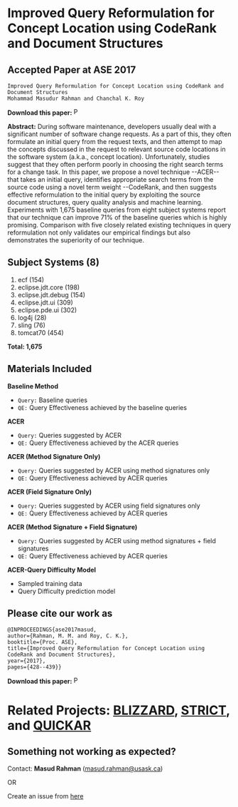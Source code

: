 


# Improved Query Reformulation for Concept Location using CodeRank and Document Structures

Accepted Paper at ASE 2017   
---------------------------------
```
Improved Query Reformulation for Concept Location using CodeRank and Document Structures
Mohammad Masudur Rahman and Chanchal K. Roy
```
**Download this paper:**  [<img src="http://homepage.usask.ca/~masud.rahman/img/pdf.png"
     alt="PDF" heigh="16px" width="16px" />](http://homepage.usask.ca/~masud.rahman/papers/masud-ASE2017-pp.pdf)

**Abstract:** During software maintenance, developers usually deal with a significant number of software change requests. 
As a part of this, they often formulate an initial query from the request texts, and then attempt to map the concepts 
discussed in the request to relevant source code locations in the software system (a.k.a., concept location). 
Unfortunately, studies suggest that they often perform poorly in choosing the right search terms for a change task. 
In this paper, we propose a novel technique --ACER-- that takes an initial query, identifies appropriate search 
terms from the source code using a novel term weight --CodeRank, and then suggests effective reformulation to the 
initial query by exploiting the source document structures, query quality analysis and machine learning. 
Experiments with 1,675 baseline queries from eight subject systems report that our technique can improve 
71% of the baseline queries which is highly promising. Comparison with five closely related existing 
techniques in query reformulation not only validates our empirical findings but also demonstrates the 
superiority of our technique.



Subject Systems (8)
-------------------------------
1. ecf (154)
2.  eclipse.jdt.core (198)
3. eclipse.jdt.debug (154)
4.  eclipse.jdt.ui (309)
5. eclipse.pde.ui (302)
6. log4j (28)
7. sling (76)
8. tomcat70 (454)
 
**Total: 1,675**

Materials Included
-----------------------------------------
**Baseline Method**
 - ```Query:``` Baseline queries
 - ```QE:``` Query Effectiveness achieved by the baseline queries

**ACER**
 - ```Query:``` Queries suggested by ACER
 - ```QE:``` Query Effectiveness achieved by the ACER queries
 
 **ACER (Method Signature Only)**
 - ```Query:``` Queries suggested by ACER using method signatures only
 - ```QE:``` Query Effectiveness achieved by ACER queries

 **ACER (Field Signature Only)**
 - ```Query:``` Queries suggested by ACER using field signatures only 
 - ```QE:``` Query Effectiveness achieved by ACER queries

 **ACER (Method Signature + Field Signature)**
 - ```Query:``` Queries suggested by ACER using method signatures + field signatures
 - ```QE:``` Query Effectiveness achieved by ACER queries
 
  **ACER-Query Difficulty Model**
 - Sampled training data
 - Query Difficulty prediction model
 

## Please cite our work as

```
@INPROCEEDINGS{ase2017masud, 
author={Rahman, M. M. and Roy, C. K.}, 
booktitle={Proc. ASE}, 
title={Improved Query Reformulation for Concept Location using CodeRank and Document Structures}, 
year={2017}, 
pages={428--439}}

```
**Download this paper:**  [<img src="http://homepage.usask.ca/~masud.rahman/img/pdf.png"
     alt="PDF" heigh="16px" width="16px" />](http://homepage.usask.ca/~masud.rahman/papers/masud-ASE2017-pp.pdf)


# Related Projects: [BLIZZARD](https://github.com/masud-technope/BLIZZARD-Replication-Package-ESEC-FSE2018), [STRICT](https://github.com/masud-technope/STRICT-Replication-Package), and [QUICKAR](https://github.com/masud-technope/QUICKAR-Replication-Package-ASE2016)


## Something not working as expected?

Contact:  **Masud Rahman**  ([masud.rahman@usask.ca](mailto:masud.rahman@usask.ca))

OR

Create an issue from  [here](https://github.com/masud-technope/ACER-Replication-Package-ASE2017/issues/new)
